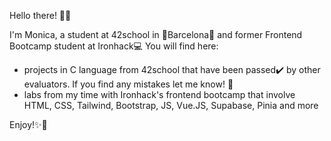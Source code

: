 Hello there! 👩‍💻

I'm Monica, a student at 42school in 🌈Barcelona🌈 and former Frontend Bootcamp student at Ironhack💻 
You will find here:
- projects in C language from 42school that have been passed✔️ by other evaluators. If you find any mistakes let me know! 👀
- labs from my time with Ironhack's frontend bootcamp that involve HTML, CSS, Tailwind, Bootstrap, JS, Vue.JS, Supabase, Pinia and more

Enjoy!✨💫
